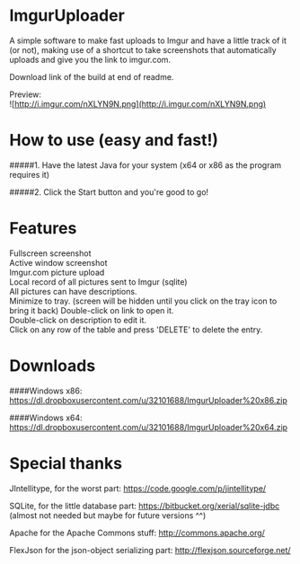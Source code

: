 ImgurUploader
=============

A simple software to make fast uploads to Imgur and have a little track of it (or not), making use of a shortcut to take screenshots that automatically uploads and give you the link to imgur.com.

Download link of the build at end of readme.

Preview:<br/>
![http://i.imgur.com/nXLYN9N.png](http://i.imgur.com/nXLYN9N.png)



How to use (easy and fast!)
============
#####1. Have the latest Java for your system (x64 or x86 as the program requires it)

#####2. Click the Start button and you're good to go!<br/>


Features
============
Fullscreen screenshot<br/>
Active window screenshot<br/>
Imgur.com picture upload<br/>
Local record of all pictures sent to Imgur (sqlite)<br/>
All pictures can have descriptions.<br/>
Minimize to tray. (screen will be hidden until you click on the tray icon to bring it back)
Double-click on link to open it.<br/>
Double-click on description to edit it.<br/>
Click on any row of the table and press 'DELETE' to delete the entry.<br/>


Downloads
============
####Windows x86: https://dl.dropboxusercontent.com/u/32101688/ImgurUploader%20x86.zip

####Windows x64: https://dl.dropboxusercontent.com/u/32101688/ImgurUploader%20x64.zip


Special thanks
===========
JIntellitype, for the worst part: https://code.google.com/p/jintellitype/

SQLite, for the little database part: https://bitbucket.org/xerial/sqlite-jdbc (almost not needed but maybe for future versions ^^)

Apache for the Apache Commons stuff: http://commons.apache.org/

FlexJson for the json-object serializing part: http://flexjson.sourceforge.net/
